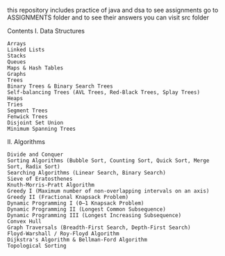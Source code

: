 this repository includes practice of java and dsa to see assignments go to ASSIGNMENTS folder and to see their
answers you can visit src folder

Contents
I. Data Structures

    Arrays
    Linked Lists
    Stacks
    Queues
    Maps & Hash Tables
    Graphs
    Trees
    Binary Trees & Binary Search Trees
    Self-balancing Trees (AVL Trees, Red-Black Trees, Splay Trees)
    Heaps
    Tries
    Segment Trees
    Fenwick Trees
    Disjoint Set Union
    Minimum Spanning Trees

II. Algorithms

    Divide and Conquer
    Sorting Algorithms (Bubble Sort, Counting Sort, Quick Sort, Merge Sort, Radix Sort)
    Searching Algorithms (Linear Search, Binary Search)
    Sieve of Eratosthenes
    Knuth-Morris-Pratt Algorithm
    Greedy I (Maximum number of non-overlapping intervals on an axis)
    Greedy II (Fractional Knapsack Problem)
    Dynamic Programming I (0–1 Knapsack Problem)
    Dynamic Programming II (Longest Common Subsequence)
    Dynamic Programming III (Longest Increasing Subsequence)
    Convex Hull
    Graph Traversals (Breadth-First Search, Depth-First Search)
    Floyd-Warshall / Roy-Floyd Algorithm
    Dijkstra's Algorithm & Bellman-Ford Algorithm
    Topological Sorting

